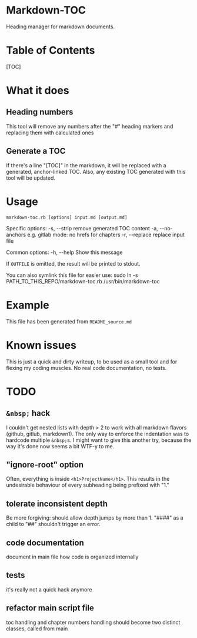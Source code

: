 # Markdown-TOC
Heading manager for markdown documents.

# Table of Contents
[TOC]

# What it does

## Heading numbers
This tool will remove any numbers after the "#" heading markers and replacing them with calculated ones

## Generate a TOC
If there's a line "[TOC]" in the markdown, it will be replaced with a generated, anchor-linked TOC.
Also, any existing TOC generated with this tool will be updated.

# Usage

    markdown-toc.rb [options] input.md [output.md]

Specific options:
    -s, --strip                      remove generated TOC content
    -a, --no-anchors                 e.g. gitlab mode: no hrefs for chapters
    -r, --replace                    replace input file

Common options:
    -h, --help                       Show this message

If `OUTFILE` is omitted, the result will be printed to stdout.

You can also symlink this file for easier use:
    sudo ln -s PATH_TO_THIS_REPO/markdown-toc.rb /usr/bin/markdown-toc

# Example
This file has been generated from `README_source.md`

# Known issues
This is just a quick and dirty writeup, to be used as a small tool and for flexing my coding muscles.
No real code documentation, no tests.

# TODO

## `&nbsp;` hack
I couldn't get nested lists with depth > 2 to work with all markdown flavors (github, gitlub, markdown1).
The only way to enforce the indentation was to hardcode multiple `&nbsp;`s. I might want to give this another try, because the way it's done now seems a bit WTF-y to me.

## "ignore-root" option
Often, everything is inside `<h1>ProjectName</h1>`. This results in the undesirable behaviour of every subheading being prefixed with "1."

## tolerate inconsistent depth
Be more forgiving: should allow depth jumps by more than 1.
"####" as a child to "##" shouldn't trigger an error.

## code documentation
document in main file how code is organized internally

## tests
it's really not a quick hack anymore

## refactor main script file
toc handling and chapter numbers handling should become two distinct classes, called from main
